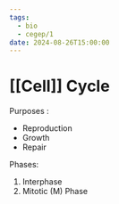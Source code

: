 ```yaml
---
tags:
  - bio
  - cegep/1
date: 2024-08-26T15:00:00
---
```


# [[Cell]] Cycle

Purposes :

- Reproduction
- Growth
- Repair

Phases:

1. Interphase
2. Mitotic (M) Phase